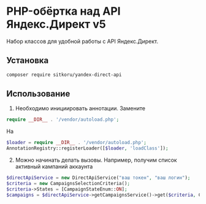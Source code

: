 # PHP-обёртка над API Яндекс.Директ v5

Набор классов для удобной работы с API Яндекс.Директ. 

## Установка

```bash
composer require sitkoru/yandex-direct-api
```

## Использование

1. Необходимо инициировать аннотации. Замените

```php
require __DIR__ . '/vendor/autoload.php';
```

На

```php
$loader = require __DIR__ . '/vendor/autoload.php';
AnnotationRegistry::registerLoader([$loader, 'loadClass']);
```

2. Можно начинать делать вызовы. Например, получим список активный кампаний аккаунта

```php
$directApiService = new DirectApiService("ваш токен", "ваш логин");
$criteria = new CampaignsSelectionCriteria();
$criteria->States = [CampaignStateEnum::ON];
$campaigns = $directApiService->getCampaignsService()->get($criteria, CampaignFieldEnum::getValues());
```
